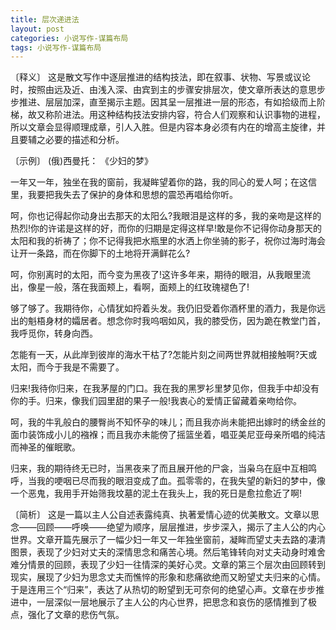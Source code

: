 ```yaml
---
title: 层次递进法
layout: post
categories: 小说写作-谋篇布局
tags: 小说写作-谋篇布局
---
```


〔释义〕 这是散文写作中逐层推进的结构技法，即在叙事、状物、写景或议论时，按照由远及近、由浅入深、由宾到主的步骤安排层次，使文章所表达的意思步步推进、层层加深，直至揭示主题。因其呈一层推进一层的形态，有如拾级而上阶梯，故又称阶进法。用这种结构技法安排内容，符合人们观察和认识事物的进程，所以文章会显得顺理成章，引人入胜。但是内容本身必须有内在的增高主旋律，并且要辅之必要的描述和分析。

〔示例〕 (俄)西曼托： 《少妇的梦》

一年又一年，独坐在我的窗前，我凝眸望着你的路，我的同心的爱人呵；在这信里，我要把我失去了保护的身体和思想的震恐再唱给你听。

呵，你也记得起你动身出去那天的太阳么?我眼泪是这样的多，我的亲吻是这样的热烈!你的许诺是这样的好，而你的归期是定得这样早!敢是你不记得你动身那天的太阳和我的祈祷了；你不记得我把水瓶里的水洒上你坐骑的影子，祝你过海时海会让开一条路，而在你脚下的土地将开满鲜花么?

呵，你别离时的太阳，而今变为黑夜了!这许多年来，期待的眼泪，从我眼里流出，像星一般，落在我面颊上，看啊，面颊上的红玫瑰褪色了!

够了够了。我期待你，心情犹如捋着头发。我仍旧受着你酒杯里的酒力，我是你远出的魁梧身材的孀居者。想念你时我呜咽如风，我的膝受伤，因为跪在教堂门首，我呼觅你，转身向西。

怎能有一天，从此岸到彼岸的海水干枯了?怎能片刻之间两世界就相接触啊?天或太阳，而今于我是不需要了。

归来!我待你归来，在我茅屋的门口。我在我的黑罗衫里梦见你，但我手中却没有你的手。归来，像我们园里甜的果子一般!我衷心的爱情正留藏着亲吻给你。

呵，我的牛乳般白的腰臀尚不知怀孕的味儿；而且我亦尚未能把出嫁时的绣金丝的面巾装饰成小儿的襁褓；而且我亦未能傍了摇篮坐着，唱亚美尼亚母亲所唱的纯洁而神圣的催眠歌。

归来，我的期待终无已时，当黑夜来了而且展开他的尸衾，当枭乌在庭中互相鸣呼，当我的哽咽已尽而我的眼泪变成了血。孤零零的，在我失望的新妇的梦中，像一个恶鬼，我用手开始筛我坟墓的泥土在我头上，我的死日是愈拉愈近了啊!

〔简析〕 这是一篇以主人公自述表露纯真、执著爱情心迹的优美散文。文章以思念——回顾——呼唤——绝望为顺序，层层推进，步步深入，揭示了主人公的内心世界。文章开篇先展示了一幅少妇一年又一年独坐窗前，凝眸而望丈夫去路的凄清图景，表现了少妇对丈夫的深情思念和痛苦心境。然后笔锋转向对丈夫动身时难舍难分情景的回顾，表现了少妇一往情深的美好心灵。文章的第三个层次由回顾转到现实，展现了少妇为思念丈夫而憔悴的形象和悲痛欲绝而又盼望丈夫归来的心情。于是连用三个“归来”，表达了从热切的盼望到无可奈何的绝望心声。文章在步步推进中，一层深似一层地展示了主人公的内心世界，把思念和哀伤的感情推到了极点，强化了文章的悲伤气氛。 